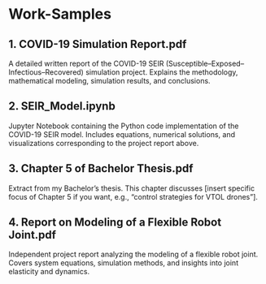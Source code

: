 # Work-Samples

## 1. COVID-19 Simulation Report.pdf
A detailed written report of the COVID-19 SEIR (Susceptible–Exposed–Infectious–Recovered) simulation project. Explains the methodology, mathematical modeling, simulation results, and conclusions.

## 2. SEIR_Model.ipynb
Jupyter Notebook containing the Python code implementation of the COVID-19 SEIR model. Includes equations, numerical solutions, and visualizations corresponding to the project report above.

## 3. Chapter 5 of Bachelor Thesis.pdf
Extract from my Bachelor’s thesis. This chapter discusses [insert specific focus of Chapter 5 if you want, e.g., “control strategies for VTOL drones”].

## 4. Report on Modeling of a Flexible Robot Joint.pdf
Independent project report analyzing the modeling of a flexible robot joint. Covers system equations, simulation methods, and insights into joint elasticity and dynamics.
